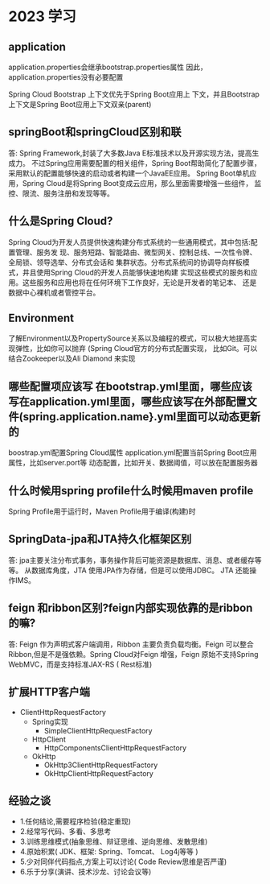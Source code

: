 # 2023 学习

## application

application.properties会继承bootstrap.properties属性 因此，application.properties没有必要配置

Spring Cloud Bootstrap 上下文优先于Spring Boot应用上 下文，并且Bootstrap上下文是Spring Boot应用上下文双亲(parent)

## springBoot和springCloud区别和联

答: Spring Framework,封装了大多数Java E标准技术以及开源实现方法，提高生成力。
不过Spring应用需要配置的相关组件，Spring Boot帮助简化了配置步骤，采用默认的配置能够快速的启动或者构建一个JavaEE应用。
Spring Boot单机应用，Spring Cloud是将Spring Boot变成云应用，那么里面需要增强一些组件， 监控、限流、服务注册和发现等等。

## 什么是Spring Cloud?

Spring Cloud为开发人员提供快速构建分布式系统的一些通用模式，其中包括:配置管理、服务发
现、服务短路、智能路由、微型网关、控制总线、一次性令牌、全局锁、领导选举、分布式会话和
集群状态。分布式系统间的协调导向样板模式，井且使用Spring Cloud的开发人员能够快速地构建
实现这些模式的服务和应用。这些服务和应用也将在任何环境下工作良好，无论是开发者的笔记本、
还是数据中心裸机或者管控平台。


## Environment

了解Environment以及PropertySource关系以及编程的模式，可以极大地提高实现弹性，比如你可以抛弃
(Spring Cloud官方的分布式配置实现， 比如Git。可以结合Zookeeper以及Ali Diamond 来实现


## 哪些配置项应该写 在bootstrap.yml里面，哪些应该写在application.yml里面，哪些应该写在外部配置文件(spring.application.name}.yml里面可以动态更新的

boostrap.yml配置Spring Cloud属性
application.yml配置当前Spring Boot应用属性，比如server.port等
动态配置，比如开关、数据阈值，可以放在配置服务器

## 什么时候用spring profile什么时候用maven profile

Spring Profile用于运行时，Maven Profile用于编译(构建)时

## SpringData-jpa和JTA持久化框架区别

答: jpa主要关注分布式事务，事务操作背后可能资源是数据库、消息、或者缓存等等。
从数据库角度，JTA 使用JPA作为存储，但是可以使用JDBC。
JTA 还能操作IMS。

## feign 和ribbon区别?feign内部实现依靠的是ribbon的嘛?

答: Feign 作为声明式客户端调用，Ribbon 主要负责负载均衡。Feign 可以整合
Ribbon,但是不是强依赖。Spring Cloud对Feign 增强，Feign 原始不支持Spring WebMVC，而是支持标准JAX-RS ( Rest标准)


## 扩展HTTP客户端

* ClientHttpRequestFactory
  * Spring实现
    * SimpleClientHttpRequestFactory
  * HttpClient
      * HttpComponentsClientHttpRequestFactory
  * OkHttp
      * OkHttp3ClientHttpRequestFactory
      * OkHttpClientHttpRequestFactory

## 经验之谈

* 1.任何结论,需要程序检验(稳定重现)
* 2.经常写代码、多看、多思考
* 3.训练思维模式(抽象思维、辩证思维、逆向思维、发散思维)
* 4.原始积累( JDK、框架: Spring、Tomcat、 Log4j等等 )
* 5.少对同伴代码指点,方案上可以讨论( Code Review思维是否严谨)
* 6.乐于分享(演讲、技术沙龙、讨论会议等)
